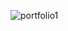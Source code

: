 
![portfolio1](https://user-images.githubusercontent.com/104772373/223725809-413f99cb-fae7-4ba2-b187-5299eae89685.png)
